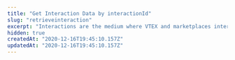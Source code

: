 ```yaml
---
title: "Get Interaction Data by interactionId"
slug: "retrieveinteraction"
excerpt: "Interactions are the medium where VTEX and marketplaces interact about a specific event. They are how both agents inform Sent Offers about any changes made in an offer, in price, inventory, catalog information or status, for example. For every action that happens to the offer, the connector must create an Interaction notifying it, or update an existing one. This endpoint retrieves information about existing interactions, searching by its `interactionId`."
hidden: true
createdAt: "2020-12-16T19:45:10.157Z"
updatedAt: "2020-12-16T19:45:10.157Z"
---
```

